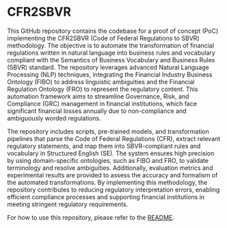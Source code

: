 # CFR2SBVR

This GitHub repository contains the codebase for a proof of concept (PoC) implementing the CFR2SBVR (Code of Federal Regulations to SBVR) methodology. The objective is to automate the transformation of financial regulations written in natural language into business rules and vocabulary compliant with the Semantics of Business Vocabulary and Business Rules (SBVR) standard. The repository leverages advanced Natural Language Processing (NLP) techniques, integrating the Financial Industry Business Ontology (FIBO) to address linguistic ambiguities and the Financial Regulation Ontology (FRO) to represent the regulatory content. This automation framework aims to streamline Governance, Risk, and Compliance (GRC) management in financial institutions, which face significant financial losses annually due to non-compliance and ambiguously worded regulations.

The repository includes scripts, pre-trained models, and transformation pipelines that parse the Code of Federal Regulations (CFR), extract relevant regulatory statements, and map them into SBVR-compliant rules and vocabulary in Structured English (SE). The system ensures high precision by using domain-specific ontologies, such as FIBO and FRO, to validate terminology and resolve ambiguities. Additionally, evaluation metrics and experimental results are provided to assess the accuracy and formalism of the automated transformations. By implementing this methodology, the repository contributes to reducing regulatory interpretation errors, enabling efficient compliance processes and supporting financial institutions in meeting stringent regulatory requirements.

For how to use this repository, please refer to the [README](code/README.md).